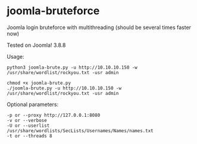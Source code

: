 # joomla-bruteforce
Joomla login bruteforce with multithreading (should be several times faster now)

Tested on Joomla! 3.8.8

Usage:

	python3 joomla-brute.py -u http://10.10.10.150 -w /usr/share/wordlist/rockyou.txt -usr admin
	
	chmod +x joomla-brute.py
	./joomla-brute.py -u http://10.10.10.150 -w /usr/share/wordlist/rockyou.txt -usr admin

Optional parameters:
	
	-p or --proxy http://127.0.0.1:8080
	-v or --verbose
	-U or --userlist /usr/share/wordlists/SecLists/Usernames/Names/names.txt
    -t or --threads 8 

